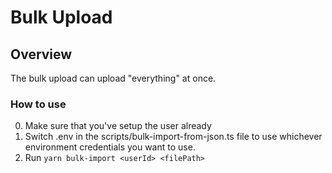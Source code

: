 # Bulk Upload

## Overview

The bulk upload can upload "everything" at once.

### How to use

0. Make sure that you've setup the user already
1. Switch .env in the scripts/bulk-import-from-json.ts file to use whichever environment credentials you want to use.
2. Run `yarn bulk-import <userId> <filePath>`
